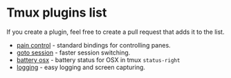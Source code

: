 # Tmux plugins list

If you create a plugin, feel free to create a pull request that adds it to the
list.

- [pain control](https://github.com/tmux-plugins/tmux-pain-control) - standard
  bindings for controlling panes.
- [goto session](https://github.com/tmux-plugins/tmux-goto-session) - faster session
  switching.
- [battery osx](https://github.com/tmux-plugins/tmux-battery-osx) - battery status
  for OSX in tmux `status-right`
- [logging](https://github.com/tmux-plugins/tmux-logging) - easy logging and
  screen capturing.
